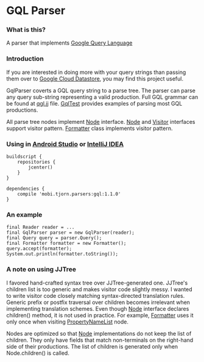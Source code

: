 # GQL Parser

### What is this?
A parser that implements [Google Query Language](https://cloud.google.com/datastore/docs/apis/gql/gql_reference)

### Introduction
If you are interested in doing more with your query strings than passing them over 
to [Google Cloud Datastore](https://cloud.google.com/datastore/), you may find this project useful.

GqlParser coverts a GQL query string to a parse tree. 
The parser can parse any query sub-string representing a valid production. 
Full GQL grammar can be found at [qgl.jj](src/main/javacc/mobi/tjorn/parsers/gql/gql.jj) file.
[GqlTest](src/test/java/mobi/tjorn/parsers/GqlTest.java) provides examples of parsing most GQL productions.

All parse tree nodes implement [Node](src/main/java/mobi/tjorn/parsers/gql/Node.java) interface.
[Node](src/main/java/mobi/tjorn/parsers/gql/Node.java) 
and [Visitor](src/main/java/mobi/tjorn/parsers/gql/Visitor.java) interfaces support visitor pattern.
[Formatter](src/main/java/mobi/tjorn/parsers/gql/Formatter.java) class implements visitor pattern.

### Using in [Android Studio](https://developer.android.com/studio/index.html) or [IntelliJ IDEA](https://www.jetbrains.com/idea/)

```
buildscript {
    repositories {
        jcenter()
    }
}
```

```
dependencies {
    compile 'mobi.tjorn.parsers:gql:1.1.0'
}
```

### An example

```
final Reader reader = ...
final GqlParser parser = new GqlParser(reader);
final Query query = parser.Query();
final Formatter formatter = new Formatter();
query.accept(formatter);
System.out.println(formatter.toString());
```

### A note on using JJTree
I favored hand-crafted syntax tree over JJTree-generated one.
JJTree's children list is too generic and makes visitor code slightly messy.
I wanted to write visitor code closely matching syntax-directed translation rules. 
Generic prefix or postfix traversal over children becomes irrelevant 
when implementing translation schemes.
Even though [Node](src/main/java/mobi/tjorn/parsers/gql/Node.java) interface 
declares children() method, it is not used in practice.
For example, [Formatter](src/main/java/mobi/tjorn/parsers/gql/Formatter.java) 
uses it only once when visiting 
[PropertyNameList](src/main/java/mobi/tjorn/parsers/gql/PropertyNameList.java) node.

Nodes are optimized so that [Node](src/main/java/mobi/tjorn/parsers/gql/Node.java) implementations 
do not keep the list of children.
They only have fields that match non-terminals on the right-hand side of their productions. 
The list of children is generated only when Node.children() is called.